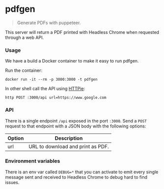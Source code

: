
# pdfgen

> Generate PDFs with puppeteer.

This server will return a PDF printed with Headless Chrome when requested through a web API.


### Usage

We have a build a Docker container to make it easy to run pdfgen.

Run the container:

```shell
docker run -it --rm -p 3000:3000 -t pdfgen
```

In other shell call the API using [HTTPie](https://httpie.org/):

```
http POST :3000/api url=https://www.google.com
```

### API

There is a single endpoint `/api` exposed in the port `:3000`. Send a `POST` request to that endpoint with a JSON body with the following options:

| Option | Description |
| ------ | ----------- |
| url | URL to download and print as PDF. |


### Environment variables

There is an env var called `DEBUG=*` that you can activate to emit every single message sent and received to Headless Chrome to debug hard to find issues.
